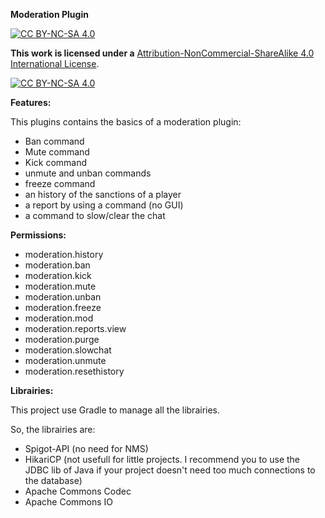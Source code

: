 **Moderation Plugin**


[![CC BY-NC-SA 4.0][cc-by-nc-sa-shield]][cc-by-nc-sa]

**This work is licensed under a** [Attribution-NonCommercial-ShareAlike 4.0 International License][cc-by-nc-sa].

[![CC BY-NC-SA 4.0][cc-by-nc-sa-image]][cc-by-nc-sa]

[cc-by-nc-sa]: http://creativecommons.org/licenses/by-nc-sa/4.0/
[cc-by-nc-sa-image]: https://licensebuttons.net/l/by-nc-sa/4.0/88x31.png
[cc-by-nc-sa-shield]: https://img.shields.io/badge/License-CC%20BY--NC--SA%204.0-lightgrey.svg

**__Features:__**

This plugins contains the basics of a moderation plugin:
  - Ban command
  - Mute command
  - Kick command
  - unmute and unban commands
  - freeze command
  - an history of the sanctions of a player
  - a report by using a command (no GUI)
  - a command to slow/clear the chat

**__Permissions:__**
  - moderation.history
  - moderation.ban
  - moderation.kick
  - moderation.mute
  - moderation.unban
  - moderation.freeze
  - moderation.mod
  - moderation.reports.view
  - moderation.purge
  - moderation.slowchat
  - moderation.unmute
  - moderation.resethistory
  
**__Librairies:__**

This project use Gradle to manage all the librairies. 

So, the librairies are:
  - Spigot-API (no need for NMS)
  - HikariCP (not usefull for little projects. I recommend you to use the JDBC lib of Java if your project doesn't need too much connections to the database)
  - Apache Commons Codec
  - Apache Commons IO
